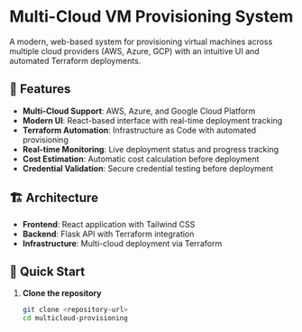 # Multi-Cloud VM Provisioning System

A modern, web-based system for provisioning virtual machines across multiple cloud providers (AWS, Azure, GCP) with an intuitive UI and automated Terraform deployments.

## 🌟 Features

- **Multi-Cloud Support**: AWS, Azure, and Google Cloud Platform
- **Modern UI**: React-based interface with real-time deployment tracking
- **Terraform Automation**: Infrastructure as Code with automated provisioning
- **Real-time Monitoring**: Live deployment status and progress tracking
- **Cost Estimation**: Automatic cost calculation before deployment
- **Credential Validation**: Secure credential testing before deployment

## 🏗️ Architecture

- **Frontend**: React application with Tailwind CSS
- **Backend**: Flask API with Terraform integration
- **Infrastructure**: Multi-cloud deployment via Terraform

## 🚀 Quick Start

1. **Clone the repository**
   ```bash
   git clone <repository-url>
   cd multicloud-provisioning